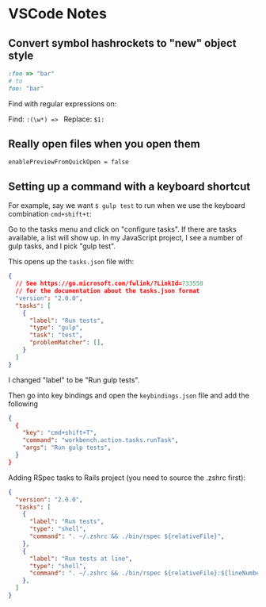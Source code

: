 # VSCode Notes

## Convert symbol hashrockets to "new" object style

```ruby
:foo => "bar"
# to
foo: "bar"
```

Find with regular expressions on:

Find: `:(\w*) => `
Replace: `$1: `

## Really open files when you open them

```
enablePreviewFromQuickOpen = false
```

## Setting up a command with a keyboard shortcut

For example, say we want `$ gulp test` to run when we use the keyboard combination `cmd+shift+t`:

Go to the tasks menu and click on "configure tasks".  If there are tasks available, a list will show up.  In my JavaScript project, I see a number of gulp tasks, and I pick "gulp test".

This opens up the `tasks.json` file with:

```json
{
  // See https://go.microsoft.com/fwlink/?LinkId=733558
  // for the documentation about the tasks.json format
  "version": "2.0.0",
  "tasks": [
    {
      "label": "Run tests",
      "type": "gulp",
      "task": "test",
      "problemMatcher": [],
    }
  ]
}
```

I changed "label" to be "Run gulp tests".

Then go into key bindings and open the `keybindings.json` file and add the following

```json
{
  {
    "key": "cmd+shift+T",
    "command": "workbench.action.tasks.runTask",
    "args": "Run gulp tests",
  }
}
```

Adding RSpec tasks to Rails project (you need to source the .zshrc first):

```json
{
  "version": "2.0.0",
  "tasks": [
    {
      "label": "Run tests",
      "type": "shell",
      "command": ". ~/.zshrc && ./bin/rspec ${relativeFile}",
    },
    {
      "label": "Run tests at line",
      "type": "shell",
      "command": ". ~/.zshrc && ./bin/rspec ${relativeFile}:${lineNumber}",
    },
  ]
}
```
